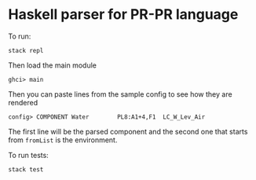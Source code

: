# Haskell parser for PR-PR language

To run:

```
stack repl
```
Then load the main module
```
ghci> main
```
Then you can paste lines from the sample config to see how they are rendered
```
config> COMPONENT Water        PL8:A1+4,F1  LC_W_Lev_Air
```
The first line will be the parsed component and the second one that starts from `fromList` is the environment.


To run tests:

```
stack test
```